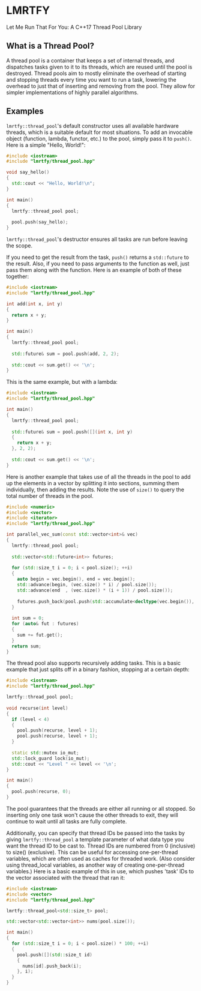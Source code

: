 # LMRTFY
Let Me Run That For You: A C++17 Thread Pool Library

## What is a Thread Pool?
A thread pool is a container that keeps a set of internal threads, and dispatches tasks given to it to its threads, which are reused until the pool is destroyed. Thread pools aim to mostly eliminate the overhead of starting and stopping threads every time you want to run a task, lowering the overhead to just that of inserting and removing from the pool. They allow for simpler implementations of highly parallel algorithms.

## Examples
`lmrtfy::thread_pool`'s default constructor uses all available hardware threads, which is a suitable default for most situations. To add an invocable object (function, lambda, functor, etc.) to the pool, simply pass it to `push()`. Here is a simple "Hello, World!":
```C++
#include <iostream>
#include "lmrtfy/thread_pool.hpp"

void say_hello()
{
  std::cout << "Hello, World!\n";
}

int main()
{
  lmrtfy::thread_pool pool;
  
  pool.push(say_hello);
}
```
`lmrtfy::thread_pool`'s destructor ensures all tasks are run before leaving the scope.

If you need to get the result from the task, `push()` returns a `std::future` to the result. Also, if you need to pass arguments to the function as well, just pass them along with the function. Here is an example of both of these together:
```C++
#include <iostream>
#include "lmrtfy/thread_pool.hpp"

int add(int x, int y)
{
  return x + y;
}

int main()
{
  lmrtfy::thread_pool pool;
  
  std::future& sum = pool.push(add, 2, 2);
  
  std::cout << sum.get() << '\n';
}
```
This is the same example, but with a lambda:
```C++
#include <iostream>
#include "lmrtfy/thread_pool.hpp"

int main()
{
  lmrtfy::thread_pool pool;
  
  std::future& sum = pool.push([](int x, int y)
  {
    return x + y;
  }, 2, 2);
  
  std::cout << sum.get() << '\n';
}
```
Here is another example that takes use of all the threads in the pool to add up the elements in a vector by splitting it into sections, summing them individually, then adding the results. Note the use of `size()` to query the total number of threads in the pool.
```C++
#include <numeric>
#include <vector>
#include <iterator>
#include "lmrtfy/thread_pool.hpp"

int parallel_vec_sum(const std::vector<int>& vec)
{
  lmrtfy::thread_pool pool;
  
  std::vector<std::future<int>> futures;
  
  for (std::size_t i = 0; i < pool.size(); ++i)
  {
  	auto begin = vec.begin(), end = vec.begin();
  	std::advance(begin, (vec.size() * i) / pool.size());
    std::advance(end  , (vec.size() * (i + 1)) / pool.size());
    
    futures.push_back(pool.push(std::accumulate<decltype(vec.begin()), int>, begin, end, 0));
  }
  
  int sum = 0;
  for (auto& fut : futures)
  {
    sum += fut.get();
  }
  return sum;
}
```
The thread pool also supports recursively adding tasks. This is a basic example that just splits off in a binary fashion, stopping at a certain depth:
```C++
#include <iostream>
#include "lmrtfy/thread_pool.hpp"

lmrtfy::thread_pool pool;
  
void recurse(int level)
{
  if (level < 4)
  {
    pool.push(recurse, level + 1);
    pool.push(recurse, level + 1);
  }
  
  static std::mutex io_mut;
  std::lock_guard lock(io_mut);
  std::cout << "Level " << level << '\n';
}

int main()
{
  pool.push(recurse, 0);
}
```
The pool guarantees that the threads are either all running or all stopped. So inserting only one task won't cause the other threads to exit, they will continue to wait until all tasks are fully complete.

Additionally, you can specify that thread IDs be passed into the tasks by giving `lmrtfy::thread_pool` a template parameter of what data type you want the thread ID to be cast to. Thread IDs are numbered from 0 (inclusive) to size() (exclusive). This can be useful for accessing one-per-thread variables, which are often used as caches for threaded work. (Also consider using thread_local variables, as another way of creating one-per-thread variables.) Here is a basic example of this in use, which pushes 'task' IDs to the vector associated with the thread that ran it:

```C++
#include <iostream>
#include <vector>
#include "lmrtfy/thread_pool.hpp"

lmrtfy::thread_pool<std::size_t> pool;

std::vector<std::vector<int>> nums(pool.size());

int main()
{
  for (std::size_t i = 0; i < pool.size() * 100; ++i)
  {
    pool.push([](std::size_t id)
    {
      nums[id].push_back(i);
    }, i);
  }
}
```

